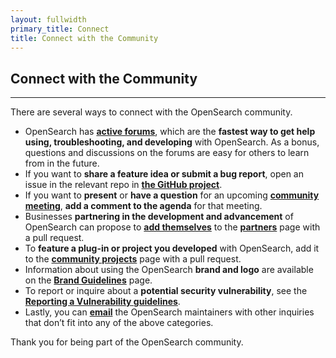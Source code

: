 ```yaml
---
layout: fullwidth
primary_title: Connect
title: Connect with the Community
---
```


## Connect with the Community

---

There are several ways to connect with the OpenSearch community.

* OpenSearch has **[active forums](https://forum.opensearch.org/)**, which are the **fastest way to get help using, troubleshooting, and developing** with OpenSearch. As a bonus, questions and discussions on the forums are easy for others to learn from in the future. 
* If you want to **share a feature idea or submit a bug report**, open an issue in the relevant repo in **[the GitHub project](https://github.com/opensearch-project)**. 
* If you want to **present** or **have a question** for an upcoming **[community meeting](https://opensearch.org/events/)**, **add a comment to the agenda** for that meeting.
* Businesses **partnering in the development and advancement** of OpenSearch can propose to **[add themselves](https://github.com/opensearch-project/project-website#adding-to-the-partners-page)** to the **[partners](https://opensearch.org/partners/)** page with a pull request.
* To **feature a plug-in or project you developed** with OpenSearch, add it to the **[community projects](https://opensearch.org/community_projects)** page with a pull request.
* Information about using the OpenSearch **brand and logo** are available on the **[Brand Guidelines](https://opensearch.org/trademark-brand-policy.html)** page.
* To report or inquire about a **potential security vulnerability**, see the **[Reporting a Vulnerability guidelines](https://github.com/opensearch-project/.github/blob/main/SECURITY.md)**.
* Lastly, you can **[email](mailto:opensearch@amazon.com)** the OpenSearch maintainers with other inquiries that don’t fit into any of the above categories. 

Thank you for being part of the OpenSearch community.